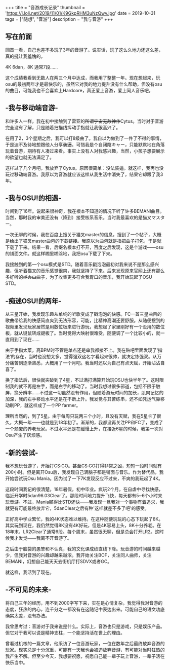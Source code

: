 +++
title = "音游成长记录"
thumbnail = 'https://i.loli.net/2019/11/01/K9GkpRHM3uNzQwv.jpg'
date = 2019-10-31
tags = ["随想", "音游"]
description = "我与音游"
+++
## 写在前面

回首一看，自己也差不多玩了3年的音游了。说实话，玩了这么久地力还这么差，真的挺让我羞愧的。



4K 6dan，8K 通常7段……



这个成绩我看到无数人在两三个月中达成，而我用了整整一年。现在想起来，玩osu的最初两年才是最快乐的，虽然它对我的地力提升没有什么帮助，但没有osu的曲目，可能我也不会喜欢上Hardcore，真正爱上音游，爱上同人音乐吧。





## -我与移动端音游-



和许多人一样，我在初中接触到了雷亚的~~所谓宇宙无敌神作~~Cytus。当时对于音游完全没有了解，只是随着扫描线挥动手指就让我很高兴了。



在用了2，3个星期之后，我可以打8级曲了。我自以为做到了一件了不得的事情，于是迫不及待地想跟他人分享~~装逼~~。可惜我是个自闭陰キャー，只能默默地在角落玩着音游，期待有人凑过来看。事实上没有人对我感兴趣，当然，小孩子想要展示的欲望也就无法满足了。



这样过了几个月吧，我放弃了Cytus。原因很简单：没法装逼。就这样，我再也没玩过移动端音游。我原以为音游就应该这样从我生活中消失了，结果它却跟了我3年。



## -我与OSU!的相遇-

时间到了16年。说起来很神奇，我在根本不知道的情况下听了许多BEMANI曲目。当然，那时我的审美还没有（降到）接受核系音乐。当时我最喜欢的是猫叉マスター。



一次无聊的时候，我在百度上搜关于猫叉master的信息，搜到了一个帖子，大概是给出了猫叉master曲包的下载链接。我原以为曲包就是指把曲子打包，于是就下载了下来。结果一看，后缀名根本打不开，百度之后发现，这是个游戏——osu的铺面文件。就这样糊里糊涂地，我把osu下载了下来。



我接触到的第一个osu模式是STD。随着音乐戳泡泡最初对我来说不是那么感兴趣，但听着猫叉的音乐感觉很爽，我就坚持了下来。后来发现原来官网上还有那么多好听的~~ボカロ~~曲子，为了收集更多符合我胃口的音乐，我开始玩起了OSU STD。



## -痴迷OSU!的两年-

从三星开始，我发现乐趣从单纯的听歌变成了戳泡泡的快感。FC一首三星曲目的歌曲带给我的快感简直爽到无法形容，可能，比精神高潮还要舒服。从随便搜到的视频里发现玩家居然是用数位板来进行游玩，我想起了家里刚好有一个没用的数位板，就从键鼠转成键板了。当时觉得大映射很难受，随便调了一个比较小的，就一直用到了现在……



由于手指太菜，高BPM时不管是单点还是串我都接不上。我在贴吧里面发现了‘指法’的存在，当时也没想太多，觉得强双这名字看起来很帅，就决定练强双。从万分痛苦到逐渐熟悉，大概用了一个月吧。我当时还以为自己有点天赋，开始沾沾自喜了。



换了指法后，很快就突破到了4星，不过满打满算开始玩OSU也快半年了。这时限制我的就不再是左手，而是右手的移动了。当时我想过很多邪道，包括不限于触屏，换分辨率……不过这一切虽然没有作用，但随着游玩时间的加长，肌肉记忆的加深，我的右手移动水平还是在不断上升。我发觉与其苦练串，还不如凭运气靠移动刷PP，就这样成了一个PP farmer。



理所当然的，到了5星。由于每周只玩两三个小时，且没有天赋，我在5星卡了很久，大概一年——也就是到18年初了。渐渐的，我都没再关注PP和FC了，变成了一个颓废的养老玩家。不过水平还是在缓慢上升，在接近6星的时候，我第一次对Osu产生了厌烦感。



## -新的尝试-

我不想玩音游了，开始打CS:GO。甚至CS:GO打得非常之凶，短短一段时间就有200小时。但是离开Osu后，我发现自己满脑子都是铺面与音乐。作为替代品，我开始尝试玩Osu Mania。因为试了一下7K发现反应不过来，不爽的我玩起了4K。



这段时间我记的很清楚。18年暑假，初中毕业。疯玩2个月，在自虐中寻找快感，临近开学时5dan96.03Clear了。那段时间地力提升飞快，每天都有5~6个小时来玩音游。不过，Mania腻得比STD还快——我发现一旦我对一个事物有着追求，我就更有可能最终放弃它，5danClear之后有种'这样就差不多了吧'的感受。



正好高中学业繁忙，我的4K状态难以维持。在这种随便玩玩的心态下玩起了8K。其实玩到现在，我仍然觉得8K没有4K好玩，但是4K容易上头，8K十分养老。在18年末，LR2Clear了通常6段。每个周末，虽然很无聊，但是总会打开LR2。这时候我才发觉——我离不开音游了。



之后由于脑袋的愚笨和不认真，我的文化课成绩直线下降。玩音游的时间越来越少，但我对音游的兴趣却越来越浓。我开始关注BOF，关注同人曲师，关注BEMANI，幻想自己能天天去街机厅打SDVX或者GC。



就这样，我活到了现在。



## -不可见的未来-

将自己三年的经历，用不到2000字写下来，实在是心情复杂。我觉得我对音游的态度，狂热的内心，连千分之一都没有在这随记中表达出来。可能自己的语文功底确实太差，没有办法。



我曾思考过：音游对于我来说是什么。实际上，音游也只是游戏，只是娱乐产品。但它对于我可以说是精神支柱，一个能坚持活在世上的理由。



曾看过机核的一篇文章，他采访了一位音游玩家，一位在数年之后最终放弃音游的玩家。现实总是十分沉重，可能有一天我也会被迫放弃音游，有可能对当时狂热的我产生不解。但至少今天，我想要祝愿，祝愿自己能一辈子玩上音游，一辈子活在快乐当中。


